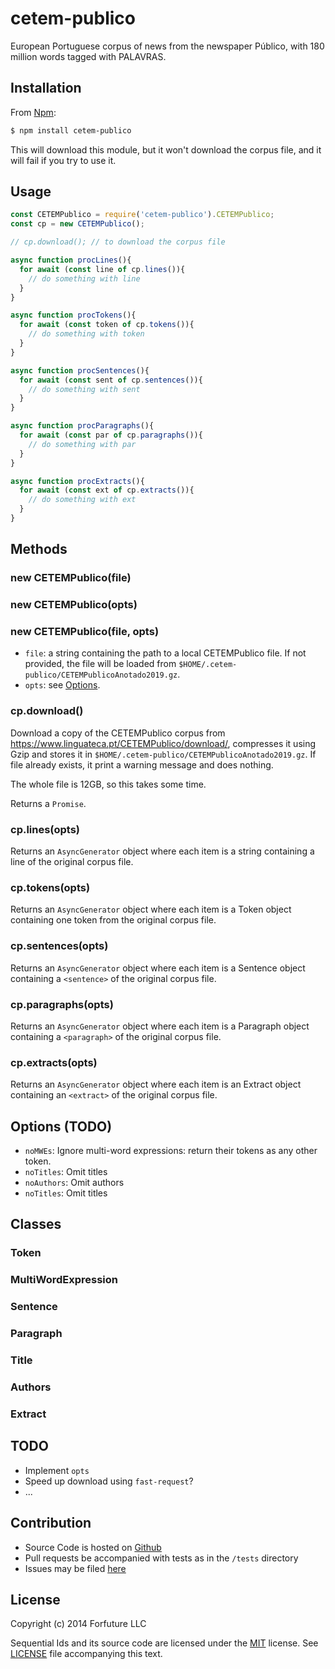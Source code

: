 
# cetem-publico

European Portuguese corpus of news from the newspaper Público, with 180 million words tagged with PALAVRAS.

## Installation

From [Npm][npmjs]:

```bash
$ npm install cetem-publico
```

This will download this module, but it won't download the corpus file,
and it will fail if you try to use it.

## Usage

```js
const CETEMPublico = require('cetem-publico').CETEMPublico;
const cp = new CETEMPublico();

// cp.download(); // to download the corpus file

async function procLines(){
  for await (const line of cp.lines()){
    // do something with line
  }
}

async function procTokens(){
  for await (const token of cp.tokens()){
    // do something with token
  }
}

async function procSentences(){
  for await (const sent of cp.sentences()){
    // do something with sent
  }
}

async function procParagraphs(){
  for await (const par of cp.paragraphs()){
    // do something with par
  }
}

async function procExtracts(){
  for await (const ext of cp.extracts()){
    // do something with ext
  }
}

```

## Methods

### new CETEMPublico(file)
### new CETEMPublico(opts)
### new CETEMPublico(file, opts)

* `file`: a string containing the path to a local CETEMPublico file. If not provided, the file will be loaded from `$HOME/.cetem-publico/CETEMPublicoAnotado2019.gz`.
* `opts`: see [Options](#Options).

### cp.download()

Download a copy of the CETEMPublico corpus from
https://www.linguateca.pt/CETEMPublico/download/, compresses it using
Gzip and stores it in
`$HOME/.cetem-publico/CETEMPublicoAnotado2019.gz`. If file already
exists, it print a warning message and does nothing.

The whole file is 12GB, so this takes some time.

Returns a `Promise`.

### cp.lines(opts)

Returns an `AsyncGenerator` object where each item is a string
containing a line of the original corpus file.

### cp.tokens(opts)

Returns an `AsyncGenerator` object where each item is a Token object
containing one token from the original corpus file.

### cp.sentences(opts)

Returns an `AsyncGenerator` object where each item is a Sentence
object containing a `<sentence>` of the original corpus file.

### cp.paragraphs(opts)

Returns an `AsyncGenerator` object where each item is a Paragraph
object containing a `<paragraph>` of the original corpus file.

### cp.extracts(opts)

Returns an `AsyncGenerator` object where each item is an Extract
object containing an `<extract>` of the original corpus file.

## Options (TODO)

* `noMWEs`: Ignore multi-word expressions: return their tokens as any
  other token.
* `noTitles`: Omit titles
* `noAuthors`: Omit authors
* `noTitles`: Omit titles

## Classes

### Token

### MultiWordExpression

### Sentence

### Paragraph

### Title

### Authors

### Extract

## TODO

* Implement `opts`
* Speed up download using `fast-request`?
* ...

## Contribution

* Source Code is hosted on [Github][repo]
* Pull requests be accompanied with tests as in the `/tests` directory
* Issues may be filed [here][issues]

## License

Copyright (c) 2014 Forfuture LLC

Sequential Ids and its source code are licensed under the [MIT][mit] license. See [LICENSE](LICENSE) file accompanying this text.


[issues]:https://github.com/forfuture-dev/node-sequential-ids/issues
[mit]:https://opensource.org/licenses/MIT
[nodejs]:https://nodejs.org
[npmjs]:https://npmjs.org/sequential-ids
[repo]:https://github.com/forfuture-dev/node-sequential-ids

